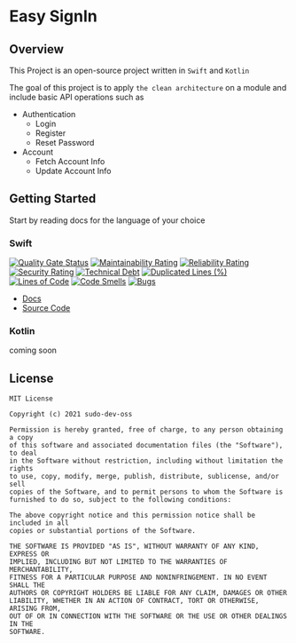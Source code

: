 # Easy SignIn

## Overview

This Project is an open-source project written in ``` Swift ``` and ``` Kotlin ```

The goal of this project is to apply ``` the clean architecture ``` on a module and include basic API operations such as

- Authentication
    - Login
    - Register
    - Reset Password
- Account
    - Fetch Account Info
    - Update Account Info

## Getting Started
Start by reading docs for the language of your choice

### Swift

[![Quality Gate Status](https://sonarcloud.io/api/project_badges/measure?project=SudoDevOSS_easy-signin-ios&metric=alert_status)](https://sonarcloud.io/dashboard?id=SudoDevOSS_easy-signin-ios) [![Maintainability Rating](https://sonarcloud.io/api/project_badges/measure?project=SudoDevOSS_easy-signin-ios&metric=sqale_rating)](https://sonarcloud.io/dashboard?id=SudoDevOSS_easy-signin-ios) [![Reliability Rating](https://sonarcloud.io/api/project_badges/measure?project=SudoDevOSS_easy-signin-ios&metric=reliability_rating)](https://sonarcloud.io/dashboard?id=SudoDevOSS_easy-signin-ios) [![Security Rating](https://sonarcloud.io/api/project_badges/measure?project=SudoDevOSS_easy-signin-ios&metric=security_rating)](https://sonarcloud.io/dashboard?id=SudoDevOSS_easy-signin-ios) [![Technical Debt](https://sonarcloud.io/api/project_badges/measure?project=SudoDevOSS_easy-signin-ios&metric=sqale_index)](https://sonarcloud.io/dashboard?id=SudoDevOSS_easy-signin-ios) [![Duplicated Lines (%)](https://sonarcloud.io/api/project_badges/measure?project=SudoDevOSS_easy-signin-ios&metric=duplicated_lines_density)](https://sonarcloud.io/dashboard?id=SudoDevOSS_easy-signin-ios) [![Lines of Code](https://sonarcloud.io/api/project_badges/measure?project=SudoDevOSS_easy-signin-ios&metric=ncloc)](https://sonarcloud.io/dashboard?id=SudoDevOSS_easy-signin-ios) [![Code Smells](https://sonarcloud.io/api/project_badges/measure?project=SudoDevOSS_easy-signin-ios&metric=code_smells)](https://sonarcloud.io/dashboard?id=SudoDevOSS_easy-signin-ios) [![Bugs](https://sonarcloud.io/api/project_badges/measure?project=SudoDevOSS_easy-signin-ios&metric=bugs)](https://sonarcloud.io/dashboard?id=SudoDevOSS_easy-signin-ios)

- [Docs](/swift/dependencies/?id=requirements)
- [Source Code](https://github.com/SudoDevOSS/easy-signin-ios)

### Kotlin

coming soon

## License

```
MIT License

Copyright (c) 2021 sudo-dev-oss

Permission is hereby granted, free of charge, to any person obtaining a copy
of this software and associated documentation files (the "Software"), to deal
in the Software without restriction, including without limitation the rights
to use, copy, modify, merge, publish, distribute, sublicense, and/or sell
copies of the Software, and to permit persons to whom the Software is
furnished to do so, subject to the following conditions:

The above copyright notice and this permission notice shall be included in all
copies or substantial portions of the Software.

THE SOFTWARE IS PROVIDED "AS IS", WITHOUT WARRANTY OF ANY KIND, EXPRESS OR
IMPLIED, INCLUDING BUT NOT LIMITED TO THE WARRANTIES OF MERCHANTABILITY,
FITNESS FOR A PARTICULAR PURPOSE AND NONINFRINGEMENT. IN NO EVENT SHALL THE
AUTHORS OR COPYRIGHT HOLDERS BE LIABLE FOR ANY CLAIM, DAMAGES OR OTHER
LIABILITY, WHETHER IN AN ACTION OF CONTRACT, TORT OR OTHERWISE, ARISING FROM,
OUT OF OR IN CONNECTION WITH THE SOFTWARE OR THE USE OR OTHER DEALINGS IN THE
SOFTWARE.
```